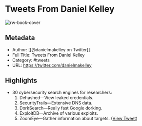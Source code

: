 # Tweets From Daniel Kelley

![rw-book-cover](https://pbs.twimg.com/profile_images/1897406448201568256/2bOqW5k4.jpg)

## Metadata
- Author: [[@danielmakelley on Twitter]]
- Full Title: Tweets From Daniel Kelley
- Category: #tweets
- URL: https://twitter.com/danielmakelley

## Highlights
- 30 cybersecurity search engines for researchers:
  1. Dehashed—View leaked credentials.
  2. SecurityTrails—Extensive DNS data.
  3. DorkSearch—Really fast Google dorking.
  4. ExploitDB—Archive of various exploits.
  5. ZoomEye—Gather information about targets. ([View Tweet](https://twitter.com/danielmakelley/status/1581774745791385600))
